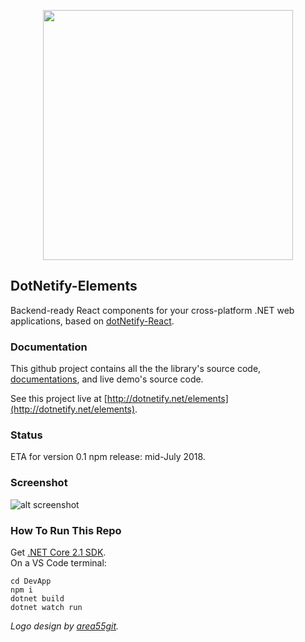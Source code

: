 <p align="center"><img width="400px" src="http://dotnetify.net/content/images/dotnetify-logo.png"></p>

## DotNetify-Elements
Backend-ready React components for your cross-platform .NET web applications, based on [dotNetify-React](http://dotnetify.net/react).

### Documentation

This github project contains all the the library's source code, [documentations](https://github.com/dsuryd/dotNetify-Elements/tree/master/DevApp/server/Docs), and live demo's source code.

See this project live at [http://dotnetify.net/elements](http://dotnetify.net/elements).  

### Status
ETA for version 0.1 npm release: mid-July 2018.

### Screenshot

![alt screenshot](https://dsuryd.tinytake.com/media/79759b?filename=1527963918863_DotNetifyElement_Screenshot_1527963918.gif)

### How To Run This Repo

Get [.NET Core 2.1 SDK](https://www.microsoft.com/net/download/dotnet-core/sdk-2.1.300).  
On a VS Code terminal:

```
cd DevApp
npm i 
dotnet build
dotnet watch run
```
  
_Logo design by [area55git](https://github.com/area55git)._
